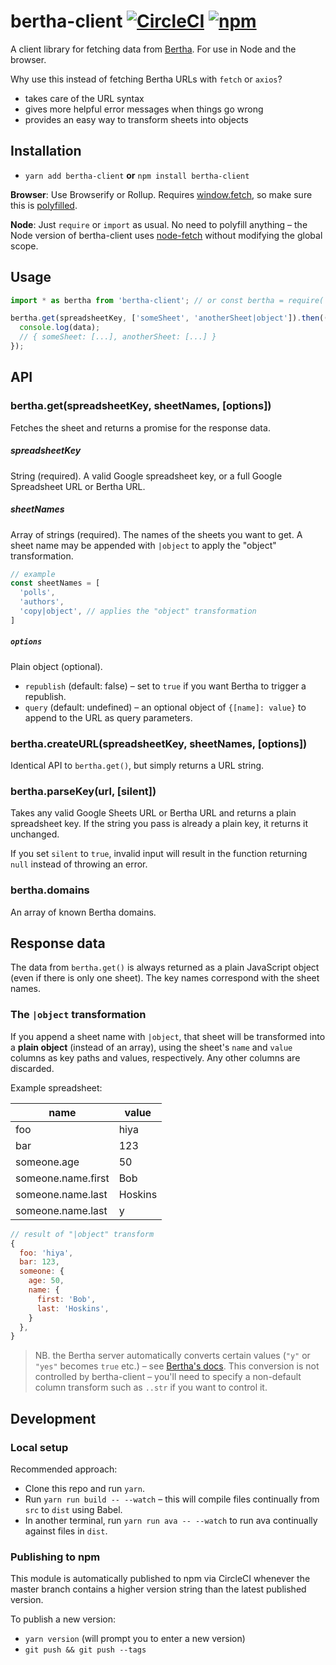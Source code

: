 # bertha-client [![CircleCI](https://circleci.com/gh/Financial-Times/bertha-client.svg?style=svg)](https://circleci.com/gh/Financial-Times/bertha-client) [![npm](https://img.shields.io/npm/v/bertha-client.svg)](https://npmjs.com/package/bertha-client)

A client library for fetching data from [Bertha](https://github.com/ft-interactive/bertha). For use in Node and the browser.

Why use this instead of fetching Bertha URLs with `fetch` or `axios`?

- takes care of the URL syntax
- gives more helpful error messages when things go wrong
- provides an easy way to transform sheets into objects


## Installation

- `yarn add bertha-client` **or** `npm install bertha-client`

**Browser**: Use Browserify or Rollup. Requires [window.fetch](https://developer.mozilla.org/en-US/docs/Web/API/WindowOrWorkerGlobalScope/fetch), so make sure this is [polyfilled](https://cdn.polyfill.io/v2/docs/features/#fetch).

**Node**: Just `require` or `import` as usual. No need to polyfill anything – the Node version of bertha-client uses [node-fetch](https://github.com/bitinn/node-fetch) without modifying the global scope.


## Usage

```js
import * as bertha from 'bertha-client'; // or const bertha = require('bertha-client');

bertha.get(spreadsheetKey, ['someSheet', 'anotherSheet|object']).then((data) => {
  console.log(data);
  // { someSheet: [...], anotherSheet: [...] }
});
```


## API

### bertha.get(spreadsheetKey, sheetNames, [options])

Fetches the sheet and returns a promise for the response data.

##### spreadsheetKey

String (required). A valid Google spreadsheet key, or a full Google Spreadsheet URL or Bertha URL.

##### sheetNames

Array of strings (required). The names of the sheets you want to get. A sheet name may be appended with `|object` to apply the "object" transformation.

```js
// example
const sheetNames = [
  'polls',
  'authors',
  'copy|object', // applies the "object" transformation
]
```

##### `options`

Plain object (optional).

- `republish` (default: false) – set to `true` if you want Bertha to trigger a republish.
- `query` (default: undefined) – an optional object of `{[name]: value}` to append to the URL as query parameters.

### bertha.createURL(spreadsheetKey, sheetNames, [options])

Identical API to `bertha.get()`, but simply returns a URL string.

### bertha.parseKey(url, [silent])

Takes any valid Google Sheets URL or Bertha URL and returns a plain spreadsheet key. If the string you pass is already a plain key, it returns it unchanged.

If you set `silent` to `true`, invalid input will result in the function returning `null` instead of throwing an error.

### bertha.domains

An array of known Bertha domains.

## Response data

The data from `bertha.get()` is always returned as a plain JavaScript object (even if there is only one sheet). The key names correspond with the sheet names.

### The `|object` transformation

If you append a sheet name with `|object`, that sheet will be transformed into a **plain object** (instead of an array), using the sheet's `name` and `value` columns as key paths and values, respectively. Any other columns are discarded.

Example spreadsheet:

| name               | value   |
| ------------------ | ------- |
| foo                | hiya    |
| bar                | 123     |
| someone.age        | 50      |
| someone.name.first | Bob     |
| someone.name.last  | Hoskins |
| someone.name.last  | y       |

```js
// result of "|object" transform
{
  foo: 'hiya',
  bar: 123,
  someone: {
    age: 50,
    name: {
      first: 'Bob',
      last: 'Hoskins',
    }
  },
}
```

> NB. the Bertha server automatically converts certain values (`"y"` or `"yes"` becomes `true` etc.) – see [Bertha's docs](https://github.com/ft-interactive/bertha/wiki/Tutorial#standard-transforms). This conversion is not controlled by bertha-client – you'll need to specify a non-default column transform such as `..str` if you want to control it.


## Development

### Local setup

Recommended approach:

- Clone this repo and run `yarn`.
- Run `yarn run build -- --watch` – this will compile files continually from `src` to `dist` using Babel.
- In another terminal, run `yarn run ava -- --watch` to run ava continually against files in `dist`.


### Publishing to npm

This module is automatically published to npm via CircleCI whenever the master branch contains a higher version string than the latest published version.

To publish a new version:

- `yarn version` (will prompt you to enter a new version)
- `git push && git push --tags`
